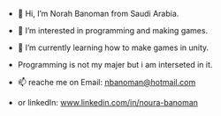 - 👋 Hi, I’m Norah Banoman from Saudi Arabia.
- 👀 I’m interested in programming and making games.
- 🌱 I’m currently learning how to make games in unity.
- Programming is not my majer but i am interseted in it.

- 📫 reache me on Email: nbanoman@hotmail.com
- or linkedIn: www.linkedin.com/in/noura-banoman


